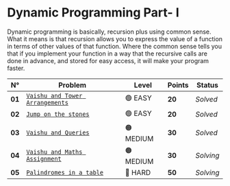 # Dynamic Programming Part- I

Dynamic programming is basically, recursion plus using common sense. What it means is that recursion allows you to express the value of a function in terms of other values of that function. Where the common sense tells you that if you implement your function in a way that the recursive calls are done in advance, and stored for easy access, it will make your program faster.

| N°     | Problem                                                                      | Level     | Points | Status    |
| ------ | ---------------------------------------------------------------------------- | --------- | ------ | --------- |
| **01** | [`Vaishu and Tower Arrangements`](./Vaishu-and-Tower-Arrangements/README.md) | 🟢 EASY   | **20** | _Solved_  |
| **02** | [`Jump on the stones`](./Jump-on-the-stones/README.md)                       | 🟢 EASY   | **20** | _Solved_  |
| **03** | [`Vaishu and Queries`](./Vaishu-and-Queries/README.md)                       | 🟠 MEDIUM | **30** | _Solved_  |
| **04** | [`Vaishu and Maths Assignment`](./Vaishu-and-Maths-Assignment/README.md)     | 🟠 MEDIUM | **30** | _Solving_ |
| **05** | [`Palindromes in a table`](./Palindromes-in-a-table/README.md)               | 🔴 HARD   | **50** | _Solving_ |

